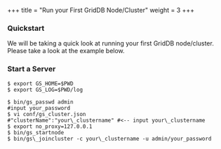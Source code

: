 +++
title = "Run your First GridDB Node/Cluster"
weight = 3
+++


### Quickstart

We will be taking a quick look at running your first GridDB node/cluster. Please take a look at the example below.

### Start a Server

```
$ export GS_HOME=$PWD
$ export GS_LOG=$PWD/log
```

```
$ bin/gs_passwd admin
#input your_password
$ vi conf/gs_cluster.json
#"clusterName":"your\_clustername" #<-- input your\_clustername
$ export no_proxy=127.0.0.1
$ bin/gs_startnode
$ bin/gs\_joincluster -c your\_clustername -u admin/your_password
```